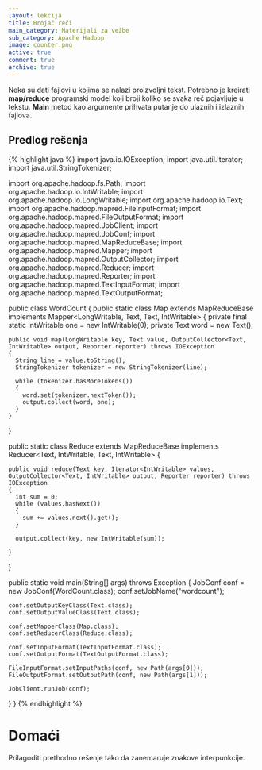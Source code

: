 ```yaml
---
layout: lekcija
title: Brojač reči
main_category: Materijali za vežbe
sub_category: Apache Hadoop
image: counter.png
active: true
comment: true
archive: true
---
```


Neka su dati fajlovi u kojima se nalazi proizvoljni tekst. Potrebno je kreirati **map/reduce** programski model koji broji koliko se svaka reč pojavljuje u tekstu. **Main** metod kao argumente prihvata putanje do ulaznih i izlaznih fajlova.

## Predlog rešenja

{% highlight java %}
import java.io.IOException;
import java.util.Iterator;
import java.util.StringTokenizer;

import org.apache.hadoop.fs.Path;
import org.apache.hadoop.io.IntWritable;
import org.apache.hadoop.io.LongWritable;
import org.apache.hadoop.io.Text;
import org.apache.hadoop.mapred.FileInputFormat;
import org.apache.hadoop.mapred.FileOutputFormat;
import org.apache.hadoop.mapred.JobClient;
import org.apache.hadoop.mapred.JobConf;
import org.apache.hadoop.mapred.MapReduceBase;
import org.apache.hadoop.mapred.Mapper;
import org.apache.hadoop.mapred.OutputCollector;
import org.apache.hadoop.mapred.Reducer;
import org.apache.hadoop.mapred.Reporter;
import org.apache.hadoop.mapred.TextInputFormat;
import org.apache.hadoop.mapred.TextOutputFormat;


public class WordCount
{
  public static class Map extends MapReduceBase implements Mapper<LongWritable, Text, Text, IntWritable>
  {
    private final static IntWritable one = new IntWritable(0);
    private Text word = new Text();

    public void map(LongWritable key, Text value, OutputCollector<Text, IntWritable> output, Reporter reporter) throws IOException
    {
      String line = value.toString();
      StringTokenizer tokenizer = new StringTokenizer(line);

      while (tokenizer.hasMoreTokens())
      {
        word.set(tokenizer.nextToken());
        output.collect(word, one);
      }
    }
  }

  public static class Reduce extends MapReduceBase implements Reducer<Text, IntWritable, Text, IntWritable>
  {

    public void reduce(Text key, Iterator<IntWritable> values, OutputCollector<Text, IntWritable> output, Reporter reporter) throws IOException
    {
      int sum = 0;
      while (values.hasNext())
      {
        sum += values.next().get();				
      }

      output.collect(key, new IntWritable(sum));

    }
  }

  public static void main(String[] args) throws Exception
  {
    JobConf conf = new JobConf(WordCount.class);
    conf.setJobName("wordcount");

    conf.setOutputKeyClass(Text.class);
    conf.setOutputValueClass(Text.class);

    conf.setMapperClass(Map.class);
    conf.setReducerClass(Reduce.class);

    conf.setInputFormat(TextInputFormat.class);
    conf.setOutputFormat(TextOutputFormat.class);

    FileInputFormat.setInputPaths(conf, new Path(args[0]));
    FileOutputFormat.setOutputPath(conf, new Path(args[1]));

    JobClient.runJob(conf);
  }
}
{% endhighlight %}

# Domaći

Prilagoditi prethodno rešenje tako da zanemaruje znakove interpunkcije.

